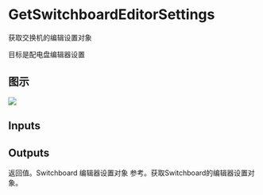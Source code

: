 # GetSwitchboardEditorSettings

获取交换机的编辑设置对象

目标是配电盘编辑器设置

## 图示

![]($-20221218-21061129.png)

## Inputs

## Outputs

返回值。Switchboard 编辑器设置对象 参考。获取Switchboard的编辑器设置对象。
